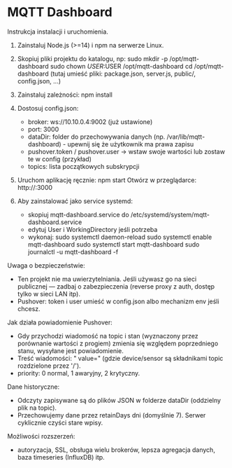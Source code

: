 # MQTT Dashboard

Instrukcja instalacji i uruchomienia.

1. Zainstaluj Node.js (>=14) i npm na serwerze Linux.

2. Skopiuj pliki projektu do katalogu, np:
   sudo mkdir -p /opt/mqtt-dashboard
   sudo chown $USER:$USER /opt/mqtt-dashboard
   cd /opt/mqtt-dashboard
   (tutaj umieść pliki: package.json, server.js, public/, config.json, ...)

3. Zainstaluj zależności:
   npm install

4. Dostosuj config.json:
   - broker: ws://10.10.0.4:9002 (już ustawione)
   - port: 3000
   - dataDir: folder do przechowywania danych (np. /var/lib/mqtt-dashboard) - upewnij się że użytkownik ma prawa zapisu
   - pushover.token / pushover.user -> wstaw swoje wartości lub zostaw te w config (przykład)
   - topics: lista początkowych subskrypcji

5. Uruchom aplikację ręcznie:
   npm start
   Otwórz w przeglądarce: http://<server-ip>:3000

6. Aby zainstalować jako service systemd:
   - skopiuj mqtt-dashboard.service do /etc/systemd/system/mqtt-dashboard.service
   - edytuj User i WorkingDirectory jeśli potrzeba
   - wykonaj:
     sudo systemctl daemon-reload
     sudo systemctl enable mqtt-dashboard
     sudo systemctl start mqtt-dashboard
     sudo journalctl -u mqtt-dashboard -f

Uwaga o bezpieczeństwie:
- Ten projekt nie ma uwierzytelniania. Jeśli używasz go na sieci publicznej — zadbaj o zabezpieczenia (reverse proxy z auth, dostęp tylko w sieci LAN itp).
- Pushover: token i user umieść w config.json albo mechanizm env jeśli chcesz.

Jak działa powiadomienie Pushover:
- Gdy przychodzi wiadomość na topic i stan (wyznaczony przez porównanie wartości z progiem) zmienia się względem poprzedniego stanu, wysyłane jest powiadomienie.
- Treść wiadomości: "<hostname> <device> <sensor> <stan> value=<value>" (gdzie device/sensor są składnikami topic rozdzielone przez '/').
- priority: 0 normal, 1 awaryjny, 2 krytyczny.

Dane historyczne:
- Odczyty zapisywane są do plików JSON w folderze dataDir (oddzielny plik na topic).
- Przechowujemy dane przez retainDays dni (domyślnie 7). Serwer cyklicznie czyści stare wpisy.

Możliwości rozszerzeń:
- autoryzacja, SSL, obsługa wielu brokerów, lepsza agregacja danych, baza timeseries (InfluxDB) itp.